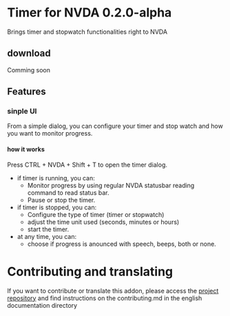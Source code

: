# Timer for NVDA 0.2.0-alpha
Brings timer and stopwatch functionalities right to NVDA

## download
Comming soon

## Features

### sinple UI

From a simple dialog, you can configure your timer and stop watch and how you want to monitor progress.

#### how it works

Press CTRL + NVDA + Shift + T to open the timer dialog.

* if timer is running, you can:
    * Monitor progress by using regular NVDA statusbar reading command to read status bar.
    * Pause or stop the timer.
* if timer is stopped, you can:
    * Configure the type of timer (timer or stopwatch)
    * adjust the time unit used (seconds, minutes or hours)
    * start the timer.
* at any time, you can:
    * choose if progress is anounced with speech, beeps, both or none.

# Contributing and translating

If you want to contribute or translate this addon, please access the [project repository](https://github.com/marlon-sousa/TimerForNVDA) and find instructions on the contributing.md in the english documentation directory
